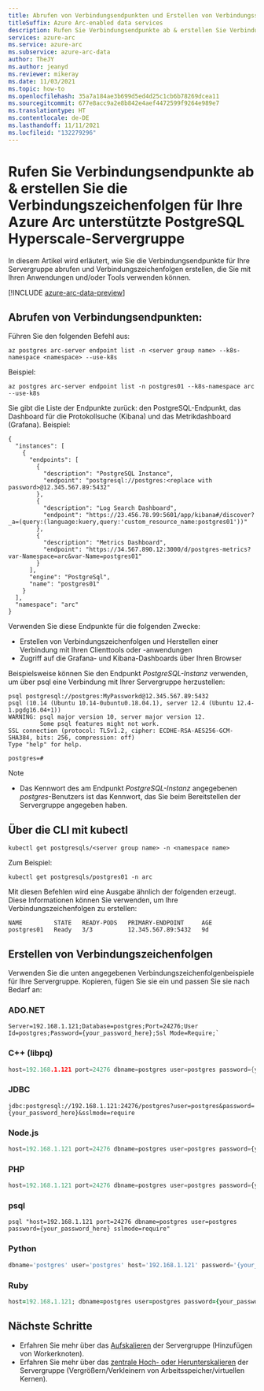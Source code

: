 ```yaml
---
title: Abrufen von Verbindungsendpunkten und Erstellen von Verbindungsstrings für Ihre Azure Arc-fähige PostgreSQL Hyperscale-Servergruppe
titleSuffix: Azure Arc-enabled data services
description: Rufen Sie Verbindungsendpunkte ab & erstellen Sie Verbindungszeichenfolgen für Ihre Azure Arc unterstützte PostgreSQL Hyperscale-Servergruppe
services: azure-arc
ms.service: azure-arc
ms.subservice: azure-arc-data
author: TheJY
ms.author: jeanyd
ms.reviewer: mikeray
ms.date: 11/03/2021
ms.topic: how-to
ms.openlocfilehash: 35a7a184ae3b699d5ed4d25c1cb6b78269dcea11
ms.sourcegitcommit: 677e8acc9a2e8b842e4aef4472599f9264e989e7
ms.translationtype: HT
ms.contentlocale: de-DE
ms.lasthandoff: 11/11/2021
ms.locfileid: "132279296"
---
```

# <a name="get-connection-endpoints--create-the-connection-strings-for-your-azure-arc-enabled-postgresql-hyperscale-server-group"></a>Rufen Sie Verbindungsendpunkte ab & erstellen Sie die Verbindungszeichenfolgen für Ihre Azure Arc unterstützte PostgreSQL Hyperscale-Servergruppe

In diesem Artikel wird erläutert, wie Sie die Verbindungsendpunkte für Ihre Servergruppe abrufen und Verbindungszeichenfolgen erstellen, die Sie mit Ihren Anwendungen und/oder Tools verwenden können.


[!INCLUDE [azure-arc-data-preview](../../../includes/azure-arc-data-preview.md)]

## <a name="get-connection-end-points"></a>Abrufen von Verbindungsendpunkten:

Führen Sie den folgenden Befehl aus:
```azurecli
az postgres arc-server endpoint list -n <server group name> --k8s-namespace <namespace> --use-k8s
```
Beispiel:
```azurecli
az postgres arc-server endpoint list -n postgres01 --k8s-namespace arc --use-k8s
```

Sie gibt die Liste der Endpunkte zurück: den PostgreSQL-Endpunkt, das Dashboard für die Protokollsuche (Kibana) und das Metrikdashboard (Grafana). Beispiel: 

```output
{
  "instances": [
    {
      "endpoints": [
        {
          "description": "PostgreSQL Instance",
          "endpoint": "postgresql://postgres:<replace with password>@12.345.567.89:5432"
        },
        {
          "description": "Log Search Dashboard",
          "endpoint": "https://23.456.78.99:5601/app/kibana#/discover?_a=(query:(language:kuery,query:'custom_resource_name:postgres01'))"
        },
        {
          "description": "Metrics Dashboard",
          "endpoint": "https://34.567.890.12:3000/d/postgres-metrics?var-Namespace=arc&var-Name=postgres01"
        }
      ],
      "engine": "PostgreSql",
      "name": "postgres01"
    }
  ],
  "namespace": "arc"
}
```

Verwenden Sie diese Endpunkte für die folgenden Zwecke:

- Erstellen von Verbindungszeichenfolgen und Herstellen einer Verbindung mit Ihren Clienttools oder -anwendungen
- Zugriff auf die Grafana- und Kibana-Dashboards über Ihren Browser

Beispielsweise können Sie den Endpunkt _PostgreSQL-Instanz_ verwenden, um über psql eine Verbindung mit Ihrer Servergruppe herzustellen:
```console
psql postgresql://postgres:MyPassworkd@12.345.567.89:5432
psql (10.14 (Ubuntu 10.14-0ubuntu0.18.04.1), server 12.4 (Ubuntu 12.4-1.pgdg16.04+1))
WARNING: psql major version 10, server major version 12.
         Some psql features might not work.
SSL connection (protocol: TLSv1.2, cipher: ECDHE-RSA-AES256-GCM-SHA384, bits: 256, compression: off)
Type "help" for help.

postgres=#
```
> [!NOTE]
>
> - Das Kennwort des am Endpunkt _PostgreSQL-Instanz_ angegebenen _postgres_-Benutzers ist das Kennwort, das Sie beim Bereitstellen der Servergruppe angegeben haben.


## <a name="from-cli-with-kubectl"></a>Über die CLI mit kubectl
```console
kubectl get postgresqls/<server group name> -n <namespace name>
```

Zum Beispiel:
```azurecli
kubectl get postgresqls/postgres01 -n arc
```

Mit diesen Befehlen wird eine Ausgabe ähnlich der folgenden erzeugt. Diese Informationen können Sie verwenden, um Ihre Verbindungszeichenfolgen zu erstellen:

```console
NAME         STATE   READY-PODS   PRIMARY-ENDPOINT     AGE
postgres01   Ready   3/3          12.345.567.89:5432   9d
```

## <a name="form-connection-strings"></a>Erstellen von Verbindungszeichenfolgen

Verwenden Sie die unten angegebenen Verbindungszeichenfolgenbeispiele für Ihre Servergruppe. Kopieren, fügen Sie sie ein und passen Sie sie nach Bedarf an:

### <a name="adonet"></a>ADO.NET

```ado.net
Server=192.168.1.121;Database=postgres;Port=24276;User Id=postgres;Password={your_password_here};Ssl Mode=Require;`
```

### <a name="c-libpq"></a>C++ (libpq)

```cpp
host=192.168.1.121 port=24276 dbname=postgres user=postgres password={your_password_here} sslmode=require
```

### <a name="jdbc"></a>JDBC

```jdbc
jdbc:postgresql://192.168.1.121:24276/postgres?user=postgres&password={your_password_here}&sslmode=require
```

### <a name="nodejs"></a>Node.js

```node.js
host=192.168.1.121 port=24276 dbname=postgres user=postgres password={your_password_here} sslmode=require
```

### <a name="php"></a>PHP

```php
host=192.168.1.121 port=24276 dbname=postgres user=postgres password={your_password_here} sslmode=require
```

### <a name="psql"></a>psql

```psql
psql "host=192.168.1.121 port=24276 dbname=postgres user=postgres password={your_password_here} sslmode=require"
```

### <a name="python"></a>Python

```python
dbname='postgres' user='postgres' host='192.168.1.121' password='{your_password_here}' port='24276' sslmode='true'
```

### <a name="ruby"></a>Ruby

```ruby
host=192.168.1.121; dbname=postgres user=postgres password={your_password_here} port=24276 sslmode=require
```

## <a name="next-steps"></a>Nächste Schritte
- Erfahren Sie mehr über das [Aufskalieren](scale-out-in-postgresql-hyperscale-server-group.md) der Servergruppe (Hinzufügen von Workerknoten).
- Erfahren Sie mehr über das [zentrale Hoch- oder Herunterskalieren](scale-up-down-postgresql-hyperscale-server-group-using-cli.md) der Servergruppe (Vergrößern/Verkleinern von Arbeitsspeicher/virtuellen Kernen).
